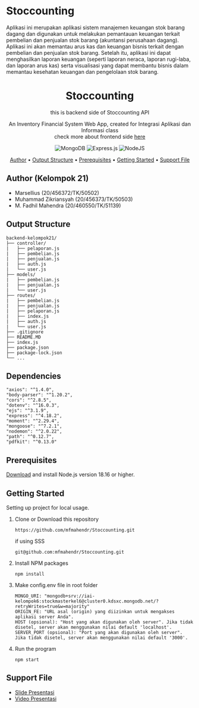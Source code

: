 # Stoccounting
Aplikasi ini merupakan aplikasi sistem manajemen keuangan stok barang dagang dan digunakan untuk melakukan pemantauan keuangan terkait pembelian dan penjualan stok barang (akuntansi perusahaan dagang). Aplikasi ini akan memantau arus kas dan keuangan bisnis terkait dengan pembelian dan penjualan stok barang. Setelah itu, aplikasi ini dapat menghasilkan laporan keuangan (seperti laporan neraca, laporan rugi-laba, dan laporan arus kas) serta visualisasi  yang dapat membantu bisnis dalam memantau kesehatan keuangan dan pengelolaan stok barang.


<!-- markdownlint-configure-file {
  "MD013": {
    "code_blocks": false,
    "tables": false
  },
  "MD033": false,
  "MD041": false
} -->

<div align="center">

# Stoccounting

this is backend side of Stoccounting API

An Inventory Financial System Web App, created for Integrasi Aplikasi dan Informasi class <br/>
check more about frontend side [here][frontend-side]

![MongoDB](https://img.shields.io/badge/MongoDB-%234ea94b.svg?style=for-the-badge&logo=mongodb&logoColor=white)
![Express.js](https://img.shields.io/badge/express.js-%23404d59.svg?style=for-the-badge&logo=express&logoColor=%2361DAFB)
![NodeJS](https://img.shields.io/badge/node.js-6DA55F?style=for-the-badge&logo=node.js&logoColor=white)

[Author](#author-[kelompok-21]) •
[Output Structure](#output-structure) •
[Prerequisites](#prerequisites) •
[Getting Started](#getting-started) •
[Support File](#support-file)

</div>

## Author (Kelompok 21)
- Marsellius (20/456372/TK/50502)
- Muhammad Zikriansyah (20/456373/TK/50503)
- M. Fadhil Mahendra (20/460550/TK/51139)

## Output Structure

```shell
backend-kelompok21/
├── controller/
|   ├── pelaporan.js
|   ├── pembelian.js
|   ├── penjualan.js
|   ├── auth.js
|   └── user.js
├── models/
|   ├── pembelian.js
|   ├── penjualan.js
|   └── user.js
├── routes/
|   ├── pembelian.js
|   ├── penjualan.js
|   ├── pelaporan.js
|   ├── index.js
|   ├── auth.js
|   └── user.js
├── .gitignore
├── README.MD
├── index.js
├── package.json
├── package-lock.json
└── ...
```

## Dependencies
``` shell
"axios": "^1.4.0",
"body-parser": "^1.20.2",
"cors": "^2.8.5",
"dotenv": "^16.0.3",
"ejs": "^3.1.9",
"express": "^4.18.2",
"moment": "^2.29.4",
"mongoose": "^7.2.1",
"nodemon": "^2.0.22",
"path": "^0.12.7",
"pdfkit": "^0.13.0"
```

## Prerequisites
[Download][node-js] and install Node.js version 18.16 or higher.

## Getting Started
Setting up project for local usage.
1. Clone or Download this repository
    ```shell
    https://github.com/mfmahendr/Stoccounting.git
    ```
    if using SSS
    ```shell
    git@github.com:mfmahendr/Stoccounting.git
    ```
2. Install NPM packages
    ```shell
    npm install
    ```
3. Make config.env file in root folder<br/>
    ```shell
    MONGO_URI: "mongodb+srv://iai-kelompok6:stockmasterkel6@cluster0.kdsxc.mongodb.net/?retryWrites=true&w=majority"
    ORIGIN_FE: "URL asal (origin) yang diizinkan untuk mengakses aplikasi server Anda".
    HOST (opsional): "Host yang akan digunakan oleh server". Jika tidak disetel, server akan menggunakan nilai default 'localhost'.
    SERVER_PORT (opsional): "Port yang akan digunakan oleh server". Jika tidak disetel, server akan menggunakan nilai default '3000'.
    ```
4. Run the program
    ```shell
    npm start
    ```

## Support File
- [Slide Presentasi][ppt-file]
- [Video Presentasi][video-file]


[frontend-side]: https://github.com/mfmahendr/StockMaster
[node-js]: https://nodejs.org/en/download/
[ppt-file]: https://docs.google.com/presentation/d/1_nEyocnZT2uDtAeu01zvwC0Ddd0HS_PSYQrayRLFBdM/edit#slide=id.g24e91326fc2_1_7
[video-file]: https://ugm365-my.sharepoint.com/personal/mfmahendr_365_ugm_ac_id/_layouts/15/stream.aspx?id=%2Fpersonal%2Fmfmahendr%5F365%5Fugm%5Fac%5Fid%2FDocuments%2FDocuments%2F2%5FKuliah%2FSemester%5F6%2FIntegrasi%20Aplikasi%20dan%20Informasi%2FStoccounting%2Emp4&ga=1
